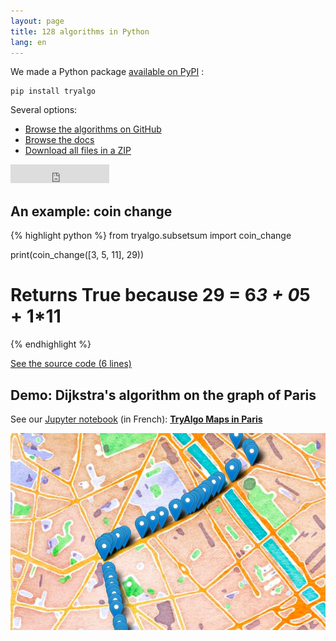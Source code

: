 ```yaml
---
layout: page
title: 128 algorithms in Python
lang: en
---
```


We made a Python package [available on PyPI](https://pypi.python.org/pypi/tryalgo/) :

    pip install tryalgo

Several options:

- [Browse the algorithms on GitHub](https://github.com/jilljenn/tryalgo)
- [Browse the docs](https://jilljenn.github.io/tryalgo/)
- [Download all files in a ZIP](https://github.com/jilljenn/tryalgo/archive/master.zip)

<iframe src="https://ghbtns.com/github-btn.html?user=jilljenn&amp;repo=tryalgo&amp;type=fork&amp;count=true&amp;size=large" frameborder="0" scrolling="0" width="158px" height="30px"></iframe>

## An example: coin change

{% highlight python %}
from tryalgo.subsetsum import coin_change

print(coin_change([3, 5, 11], 29))
# Returns True because 29 = 6*3 + 0*5 + 1*11
{% endhighlight %}

<a href="https://jilljenn.github.io/tryalgo/tryalgo/tryalgo.html?highlight=coin%20change#tryalgo.subsetsum.coin_change" target="_blank">See the source code (6 lines)</a>

## Demo: Dijkstra's algorithm on the graph of Paris

See our [Jupyter notebook](http://nbviewer.jupyter.org/github/jilljenn/tryalgo/blob/master/examples/TryAlgo%20Maps%20in%20Paris.ipynb) (in French): [**TryAlgo Maps in Paris**](http://nbviewer.jupyter.org/github/jilljenn/tryalgo/blob/master/examples/TryAlgo%20Maps%20in%20Paris.ipynb)

<a href="http://nbviewer.jupyter.org/github/jilljenn/tryalgo/blob/master/examples/TryAlgo%20Maps%20in%20Paris.ipynb" target="_blank"><img src="/static/paris.png" /></a>
